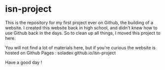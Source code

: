 # isn-project

This is the repository for my first project ever on Github, the building of a website. I created this website back in high school, and didn't knew how to use Github back in the days. So to clean up all things, I moved this project to here.

You will not find a lot of materials here, but if you're curious the website is hosted on Github Pages : soladev.github.io/isn-project

Have a good day !
